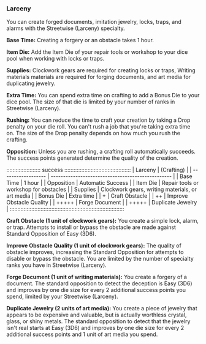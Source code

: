### Larceny

You can create forged documents, imitation jewelry, locks, traps, and
alarms with the Streetwise (Larceny) specialty.

**Base Time:** Creating a forgery or an obstacle takes 1 hour.

**Item Die:** Add the Item Die of your repair tools or workshop to your dice pool when working with locks or traps.

**Supplies:** Clockwork gears are required for creating locks or traps,
Writing materials materials are required for forging documents, and art
media for duplicating jewelry.

**Extra Time:** You can spend extra time on crafting to add a Bonus Die
to your dice pool. The size of that die is limited by your number of
ranks in Streetwise (Larceny).

**Rushing:** You can reduce the time to craft your creation by taking a
Drop penalty on your die roll. You can't rush a job that you're taking
extra time on. The size of the Drop penalty depends on how much you rush
the crafting.

**Opposition:** Unless you are rushing, a crafting roll automatically
succeeds. The success points generated determine the quality of the
creation.

:::::::::::::::::::::: success :::::::::::::::::::::::::::::::::::::::::::
| Larceny            | (Crafting)                                        |
| ------------------ | ------------------------------------------------- |
| Base Time          |  1 hour                                           |
| Opposition         |  Automatic Success                                |
| Item Die           |  Repair tools or workshop for obstacles           |
| Supplies           |  Clockwork gears, writing materials, or art media |
| Bonus Die          |  Extra time                                       |
| +                  |  Craft Obstacle                                   |
| ++                 |  Improve Obstacle Quality                         |
| +++++              |  Forge Document                                   |
| +++++              |  Duplicate Jewelry                                |
::::::::::::::::::::::::::::::::::::::::::::::::::::::::::::::::::::::::::

**Craft Obstacle (1 unit of clockwork gears):** You create a simple
lock, alarm, or trap. Attempts to install or bypass the obstacle are
made against Standard Opposition of Easy (3D6).

**Improve Obstacle Quality (1 unit of clockwork gears):** The quality of
obstacle improves, increasing the Standard Opposition for attempts to
disable or bypass the obstacle. You are limited by the number of
specialty ranks you have in Streetwise (Larceny). 

**Forge Document (1 unit of writing materials):** You create a forgery
of a document. The standard opposition to detect the deception is Easy
(3D6) and improves by one die size for every 2 additional success points
you spend, limited by your Streetwise (Larceny).

**Duplicate Jewelry (2 units of art media):** You create a piece of
jewelry that appears to be expensive and valuable, but is actually
worthless crystal, glass, or shiny metals. The standard opposition to
detect that the jewelry isn't real starts at Easy (3D6) and improves by
one die size for every 2 additional success points and 1 unit of art
media you spend.

